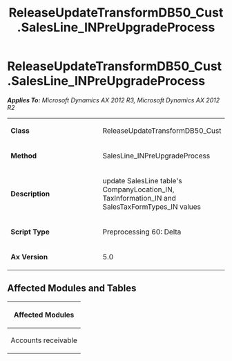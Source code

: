 ﻿---
title: ReleaseUpdateTransformDB50_Cust.SalesLine_INPreUpgradeProcess
TOCTitle: ReleaseUpdateTransformDB50_Cust.SalesLine_INPreUpgradeProcess
ms:assetid: 5ec78dc3-9d50-9bb6-24d8-789cf409cf5b
ms:mtpsurl: https://msdn.microsoft.com/en-us/library/JJ719032(v=AX.60)
ms:contentKeyID: 49708572
ms.date: 05/18/2015
mtps_version: v=AX.60
---

# ReleaseUpdateTransformDB50\_Cust.SalesLine\_INPreUpgradeProcess 


_**Applies To:** Microsoft Dynamics AX 2012 R3, Microsoft Dynamics AX 2012 R2_

<table>
<colgroup>
<col style="width: 50%" />
<col style="width: 50%" />
</colgroup>
<tbody>
<tr class="odd">
<td><p><strong>Class</strong></p></td>
<td><p>ReleaseUpdateTransformDB50_Cust</p></td>
</tr>
<tr class="even">
<td><p><strong>Method</strong></p></td>
<td><p>SalesLine_INPreUpgradeProcess</p></td>
</tr>
<tr class="odd">
<td><p><strong>Description</strong></p></td>
<td><p>update SalesLine table's CompanyLocation_IN, TaxInformation_IN and SalesTaxFormTypes_IN values</p></td>
</tr>
<tr class="even">
<td><p><strong>Script Type</strong></p></td>
<td><p>Preprocessing 60: Delta</p></td>
</tr>
<tr class="odd">
<td><p><strong>Ax Version</strong></p></td>
<td><p>5.0</p></td>
</tr>
</tbody>
</table>


## Affected Modules and Tables

<table>
<colgroup>
<col style="width: 100%" />
</colgroup>
<thead>
<tr class="header">
<th><p>Affected Modules</p></th>
</tr>
</thead>
<tbody>
<tr class="odd">
<td><p>Accounts receivable</p></td>
</tr>
</tbody>
</table>

  


